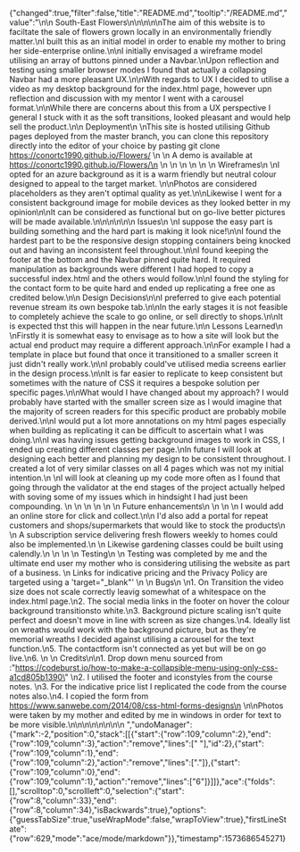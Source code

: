 {"changed":true,"filter":false,"title":"README.md","tooltip":"/README.md","value":"\n\n                                    South-East Flowers\n\n\n\n\nThe aim of this website is to faciltate the sale of flowers grown locally in an environmentally friendly matter.\nI built this as an initial model in order to enable my mother to bring her side-enterprise online.\n\nI initially envisaged a wireframe model utilising an array of buttons pinned under a Navbar.\nUpon reflection and testing using smaller browser modes I found that actually a collapsing Navbar had a more pleasant UX.\n\nWith regards to UX I decided to utilise a video as my desktop background for the index.html page, however upn reflection and discussion with my mentor I went with a carousel format.\n\nWhile there are concerns about this from a UX perspective I general I stuck with it as the soft transitions, looked pleasant and would help sell the product.\n\n                                Deployment\n                                \nThis site is hosted utilising Github pages deployed from the master branch, you can clone this repository directly into the editor of your choice by pasting git clone https://conortc1990.github.io/Flowers/                       \n                                \n                                  A demo is available at  https://conortc1990.github.io/Flowers/\n                                  \n                                  \n                                  \n                                  \n                                  \n                                  \n                                    Wireframes\n                                     \nI opted for an azure background as it is a warm friendly but neutral colour designed to appeal to the target market. \n\nPhotos are considered placeholders as they aren't optimal quality as yet.\n\nLikewise I went for a consistent background image for mobile devices as they looked better in my opinion\n\nIt can be considered as functional but on go-live better pictures will be made available.\n\n\n\n\n\n                                    Issues\n                                    \nI suppose the easy part is building something and the hard part is making it look nice!\n\nI found the hardest part to be the responsive design stopping containers being knocked out and having an inconsistent feel throughout.\n\nI found keeping the footer at the bottom and the Navbar pinned quite hard. It required manipulation as backgrounds were different I had hoped to copy a successful index.html and the others would follow.\n\nI found the styling for the contact form to be quite hard and ended up replicating a free one as credited below.\n\n                                    Design Decisions\n\nI preferred to give each potential revenue stream its own bespoke tab.\n\nIn the early stages it is not feasible to completely achieve the scale to go online, or sell directly to shops.\n\nIt is expected thst this will happen in the near future.\n\n                                    Lessons Learned\n                                    \nFirstly it is somewhat easy to envisage as to how a site will look but the actual end product may require a different approach.\n\nFor example I had a template in place but found that once it transitioned to a smaller screen it just didn't really work.\n\nI probably could've utilised media screens earlier in the design process.\n\nIt is far easier to replicate to keep consistent but sometimes with the nature of CSS it requires a bespoke solution per specific pages.\n\nWhat would I have changed about my approach? I would probably have started with the smaller screen size as I would imagine that the majority of screen readers for this specific product are probably mobile derived.\n\nI would put a lot more annotations on my html pages especially when building as replicating it can be difficult to ascertain what I was doing.\n\nI was having issues getting background images to work in CSS, I ended up creating different classes per page.\nIn future I will look at designing each better and planning my design to be consistent throughout. I created a lot of very similar classes on all 4 pages which was not my initial intention.\n \nI will look at cleaning up my code more often as I found that going through the validator at the end stages of the project actually helped with soving some of my issues which in hindsight I had just been compounding.                                \n                                \n                         \n                                \n                                \n                                \n                                Future enhancements\n                                \n                                \n                                \n I would add an online store for click and collect.\n\n I'd also add a portal for repeat customers and shops/supermarkets that would like to stock the products\n \n A subscription service delivering fresh flowers weekly to homes could also be implemented.\n \n Likewise gardening classes could be built using calendly.\n \n \n \n                             Testing\n                             \n  Testing was completed by me and the ultimate end user my mother who is considering utilising the website as part of a business.                           \n     Links for indicative pricing and the Privacy Policy are targeted using a 'target=\"_blank\"'                          \n                                 \n                                 Bugs\n                                 \n1. On Transition the video size does not scale correctly leavig somewhat of a whitespace on the index.html page.\n2. The social media links in the footer on hover the colour background transitionsto white.\n3. Background picture scaling isn't quite perfect and doesn't move in line with screen as size changes.\n4. Ideally list on wreaths would work with the background picture, but as they're memorial wreaths I decided against utilising a carousel for the text function.\n5. The contactform isn't connected as yet but will be on go live.\n6. \n                                \n                                    Credits\n\n1. Drop down menu sourced from :\"https://codeburst.io/how-to-make-a-collapsible-menu-using-only-css-a1cd805b1390\"                               \n2. I utilised the footer and iconstyles from the course notes. \n3. For the indicative price list I replicated the code from the course notes also.\n4. I copied the form from https://www.sanwebe.com/2014/08/css-html-forms-designs\n \n\nPhotos were taken by my mother and edited by me in windows in order for text to be more visible.\n\n\n\n\n\n\n\n                                ","undoManager":{"mark":-2,"position":0,"stack":[[{"start":{"row":109,"column":2},"end":{"row":109,"column":3},"action":"remove","lines":[" "],"id":2},{"start":{"row":109,"column":1},"end":{"row":109,"column":2},"action":"remove","lines":["."]},{"start":{"row":109,"column":0},"end":{"row":109,"column":1},"action":"remove","lines":["6"]}]]},"ace":{"folds":[],"scrolltop":0,"scrollleft":0,"selection":{"start":{"row":8,"column":33},"end":{"row":8,"column":34},"isBackwards":true},"options":{"guessTabSize":true,"useWrapMode":false,"wrapToView":true},"firstLineState":{"row":629,"mode":"ace/mode/markdown"}},"timestamp":1573686545271}